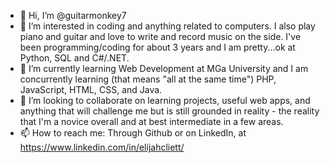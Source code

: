 - 👋 Hi, I’m @guitarmonkey7
- 👀 I’m interested in coding and anything related to computers. I also play piano and guitar and love to write and record music on the side. I've been programming/coding for about 3 years and I am pretty...ok at Python, SQL and C#/.NET.
- 🌱 I’m currently learning Web Development at MGa University and I am concurrently learning (that means "all at the same time") PHP, JavaScript, HTML, CSS, and Java.
- 💞️ I’m looking to collaborate on learning projects, useful web apps, and anything that will challenge me but is still grounded in reality - the reality that I'm a novice overall and at best intermediate in a few areas.
- 📫 How to reach me: Through Github or on LinkedIn, at https://www.linkedin.com/in/elijahcliett/

<!---
guitarmonkey7/guitarmonkey7 is a ✨ special ✨ repository because its `README.md` (this file) appears on your GitHub profile.
You can click the Preview link to take a look at your changes.
--->
